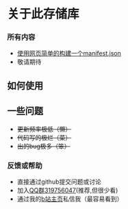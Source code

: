 # 关于此存储库
### 所有内容
- [使用网页简单的构建一个manifest.json](构建manifest/README.md)
- 敬请期待
## 如何使用

## 一些问题
- ~~更新频率极低（懒）~~
- ~~代码写的极烂（菜）~~
- ~~出的bug极多（笨）~~
### 反馈或帮助
- 直接通过github提交问题或讨论
- 加入[QQ群319756047](http://qm.qq.com/cgi-bin/qm/qr?_wv=1027&k=hcGB26TBVYbVIS6TkZ5uvBwghyx3wqIz&authKey=BgG4%2BARj6b9ym9Cf7llJNV4Bgo97dW3PRqa127ZUdyWNo81rF7vveSAVQPt7syZ8&noverify=0&group_code=319756047)(推荐,但很少看)
- 通过我的[b站主页](https://m.bilibili.com/space/1975312515)私信我（最容易看到）
